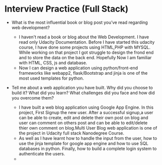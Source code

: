 # Interview Practice (Full Stack)

  * What is the most influential book or blog post you’ve read regarding web development?
    - I haven't read a book or blog about the Web Development. I have read only Udacity Documentation. Before I have started this udacity course, I have done some projects using HTML,PHP with MYSQL. While working on that project I got struggle to design the frond end and to store the data on the back end. Hopefully Now I am familiar with HTML, CSS, js and database.
    - Now I can design a web application using python/front-end frameworks like webapp2, flask/Bootstrap and jinja is one of the most used templates for python.
 
 * Tell me about a web application you have built. Why did you choose to build it? What did you learn? What challenges did you face and how did you overcome them? 
   - I have built a web blog application using Google App Engine. In this project, First Signup the new user. After a successful signup,a user can be able to create, edit and delete their own post on blog and user can comment on others post and can be able to edit/delete thier own comment on blog.Multi User Blog web application is one of the project in Udacity full stack Nanodegree Course. 
   - As well as I have learnt how to handle the input from the user, how to use the jinja template for google app engine and how to use SQL databases in python. Finally, how to build a complete login system to authenticate the users. 
   - 
        
         
